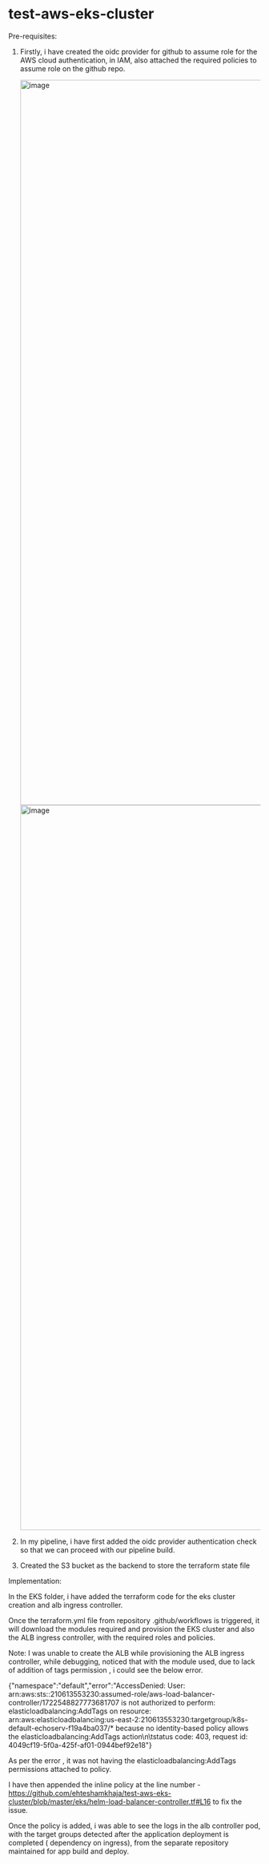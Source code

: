 # test-aws-eks-cluster

Pre-requisites: 

1. Firstly, i have created the oidc provider for github to assume role for the AWS cloud authentication, in IAM, also attached the required policies to assume role on the github repo.

   <img width="1449" alt="image" src="https://github.com/user-attachments/assets/7dc54f26-df04-4dfc-9865-dd3741e4ea06">


   <img width="1449" alt="image" src="https://github.com/user-attachments/assets/68194e3a-d1a1-41ed-9d14-61336259919b">

3. In my pipeline, i have first added the oidc provider authentication check so that we can proceed with our pipeline build. 
4. Created the S3 bucket as the backend to store the terraform state file

Implementation:

In the EKS folder, i have added the terraform code for the eks cluster creation and alb ingress controller.

Once the terraform.yml file from repository .github/workflows is triggered, it will download the modules required and provision the EKS cluster and also the ALB ingress controller, with the required roles and policies. 


Note:  I was unable to create the ALB while provisioning the ALB ingress controller, while debugging, noticed that with the module used, due to lack of addition of tags permission , i could see the below error. 



{"namespace":"default","error":"AccessDenied: User: arn:aws:sts::210613553230:assumed-role/aws-load-balancer-controller/1722548827773681707 is not authorized to perform: elasticloadbalancing:AddTags on resource: arn:aws:elasticloadbalancing:us-east-2:210613553230:targetgroup/k8s-default-echoserv-f19a4ba037/* because no identity-based policy allows the elasticloadbalancing:AddTags action\n\tstatus code: 403, request id: 4049cf19-5f0a-425f-af01-0944bef92e18"}


As per the error , it was not having the elasticloadbalancing:AddTags permissions attached to policy. 

I have then appended the  inline policy at the line number - https://github.com/ehteshamkhaja/test-aws-eks-cluster/blob/master/eks/helm-load-balancer-controller.tf#L16 to fix the issue. 


Once the policy is added, i was able to see the logs in the alb controller pod, with the target groups detected after the application deployment is completed ( dependency on ingress), from the separate repository maintained for app build and deploy. 



